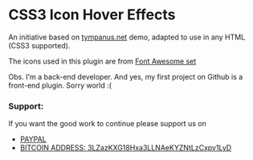 CSS3 Icon Hover Effects
====================

An initiative based on [tympanus.net](http://tympanus.net/Development/IconHoverEffects/) demo, adapted to use in any HTML (CSS3 supported).

The icons used in this plugin are from [Font Awesome set](http://fortawesome.github.io/Font-Awesome)

Obs. I'm a back-end developer. And yes, my first project on Github is a front-end plugin. Sorry world :(

### Support:

If you want the good work to continue please support us on

* [PAYPAL](https://www.paypal.me/ishandutta2007)
* [BITCOIN ADDRESS: 3LZazKXG18Hxa3LLNAeKYZNtLzCxpv1LyD](https://www.coinbase.com/join/5a8e4a045b02c403bc3a9c0c)
